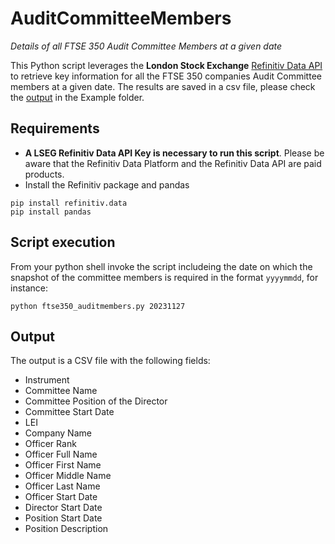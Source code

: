 # AuditCommitteeMembers
 _Details of all FTSE 350 Audit Committee Members at a given date_

 This Python script leverages the **London Stock Exchange** [Refinitiv Data API](https://github.com/LSEG-API-Samples/Example.DataLibrary.Python) to retrieve key information for all the FTSE 350 companies Audit Committee members at a given date.
 The results are saved in a csv file, please check the [output](https://github.com/tonyfregoli/AuditCommiteeMembers/blob/main/Example%20Output/ftse350_20230911_audit_officers.csv) in the Example folder.

## Requirements 
- **A LSEG Refinitiv Data API Key is necessary to run this script**. Please be aware that the Refinitiv Data Platform and the Refinitiv Data API are paid products.
- Install the Refinitiv package and pandas
```shell
pip install refinitiv.data
pip install pandas
```
 ## Script execution

 From your python shell invoke the script includeing the date on which the snapshot of the committee members is required in the format `yyyymmdd`, for instance:
 ```shell
python ftse350_auditmembers.py 20231127
```

## Output

The output is a CSV file with the following fields:
- Instrument
- Committee Name
- Committee Position of the Director
- Committee Start Date
- LEI
- Company Name
- Officer Rank
- Officer Full Name
- Officer First Name
- Officer Middle Name
- Officer Last Name
- Officer Start Date
- Director Start Date
- Position Start Date
- Position Description


 
